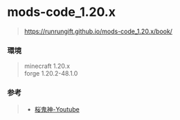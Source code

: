 # mods-code_1.20.x

> https://runrungift.github.io/mods-code_1.20.x/book/

### 環境
> minecraft 1.20.x  
> forge 1.20.2-48.1.0

### 参考
> * [桜鬼神-Youtube](https://youtube.com/@sakurakijin?si=fPMLxNbuH8nvOoAK)